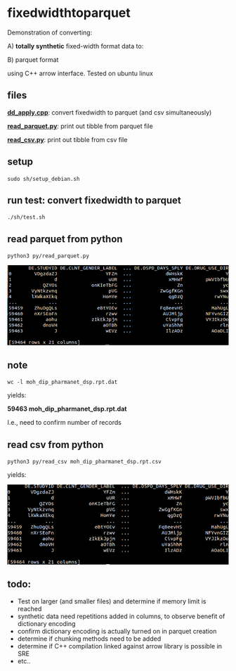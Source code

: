 # fixedwidthtoparquet

Demonstration of converting:

A) **totally synthetic** fixed-width format data to:

B) parquet format

using C++ arrow interface. Tested on ubuntu linux

## files
**[dd_apply.cpp](cpp/dd_apply.cpp)**: convert fixedwidth to parquet (and csv simultaneously)

**[read_parquet.py](py/read_parquet.py)**: print out tibble from parquet file

**[read_csv.py](py/read_csv.py)**: print out tibble from csv file

## setup
```
sudo sh/setup_debian.sh
```

## run test: convert fixedwidth to parquet
```
./sh/test.sh
```
## read parquet from python
```
python3 py/read_parquet.py
```
![data](py/data.png)

## note
```
wc -l moh_dip_pharmanet_dsp.rpt.dat 
```
yields:

**59463 moh_dip_pharmanet_dsp.rpt.dat**

I.e., need to confirm number of records

## read csv from python
```
python3 py/read_csv moh_dip_pharmanet_dsp.rpt.csv
```
yields:

![data](py/data2.png)

## todo:
* Test on larger (and smaller files) and determine if memory limit is reached 
* synthetic data need repetitions added in columns, to observe benefit of dictionary encoding
* confirm dictionary encoding is actually turned on in parquet creation
* determine if chunking methods need to be added
* determine if C++ compilation linked against arrow library is possible in SRE
* etc..
